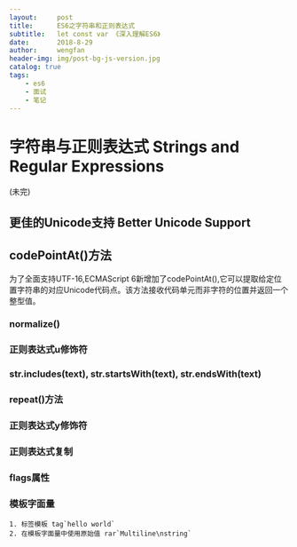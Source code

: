 ```yaml
---
layout:     post
title:      ES6之字符串和正则表达式
subtitle:   let const var 《深入理解ES6》
date:       2018-8-29
author:     wengfan
header-img: img/post-bg-js-version.jpg
catalog: true
tags:
    - es6
    - 面试
    - 笔记
---
```

# 字符串与正则表达式 Strings and Regular Expressions
(未完)
## 更佳的Unicode支持 Better Unicode Support

## codePointAt()方法

为了全面支持UTF-16,ECMAScript 6新增加了codePointAt(),它可以提取给定位置字符串的对应Unicode代码点。该方法接收代码单元而非字符的位置并返回一个整型值。

### normalize()

### 正则表达式u修饰符

### str.includes(text), str.startsWith(text), str.endsWith(text)

### repeat()方法

### 正则表达式y修饰符

### 正则表达式复制

### flags属性

### 模板字面量
    1. 标签模板 tag`hello world`
    2. 在模板字面量中使用原始值 rar`Multiline\nstring`


